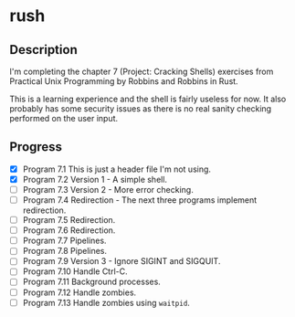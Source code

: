 rush
====

## Description

I'm completing the chapter 7 (Project: Cracking Shells) exercises from Practical
Unix Programming by Robbins and Robbins in Rust.

This is a learning experience and the shell is fairly useless for now. It also
probably has some security issues as there is no real sanity checking performed
on the user input.

## Progress

- [x] Program 7.1 This is just a header file I'm not using.
- [x] Program 7.2 Version 1 - A simple shell.
- [ ] Program 7.3 Version 2 - More error checking.
- [ ] Program 7.4 Redirection - The next three programs implement redirection.
- [ ] Program 7.5 Redirection.
- [ ] Program 7.6 Redirection.
- [ ] Program 7.7 Pipelines.
- [ ] Program 7.8 Pipelines.
- [ ] Program 7.9 Version 3 - Ignore SIGINT and SIGQUIT.
- [ ] Program 7.10 Handle Ctrl-C.
- [ ] Program 7.11 Background processes.
- [ ] Program 7.12 Handle zombies.
- [ ] Program 7.13 Handle zombies using `waitpid`.
